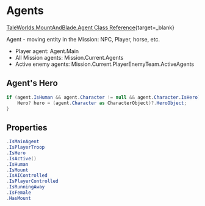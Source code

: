 # Agents

[TaleWorlds.MountAndBlade.Agent Class Reference](https://apidoc.bannerlord.com/v/1.1.0/class_tale_worlds_1_1_mount_and_blade_1_1_agent.html){target=_blank}

Agent - moving entity in the Mission: NPC, Player, horse, etc.

* Player agent: Agent.Main
* All Mission agents: Mission.Current.Agents
* Active enemy agents: Mission.Current.PlayerEnemyTeam.ActiveAgents

## Agent's Hero

``` cs
if (agent.IsHuman && agent.Character != null && agent.Character.IsHero) {
    Hero? hero = (agent.Character as CharacterObject)?.HeroObject;
}
```

## Properties

``` cs
.IsMainAgent
.IsPlayerTroop
.IsHero
.IsActive()
.IsHuman
.IsMount
.IsAIControlled
.IsPlayerControlled
.IsRunningAway
.IsFemale
.HasMount
```

